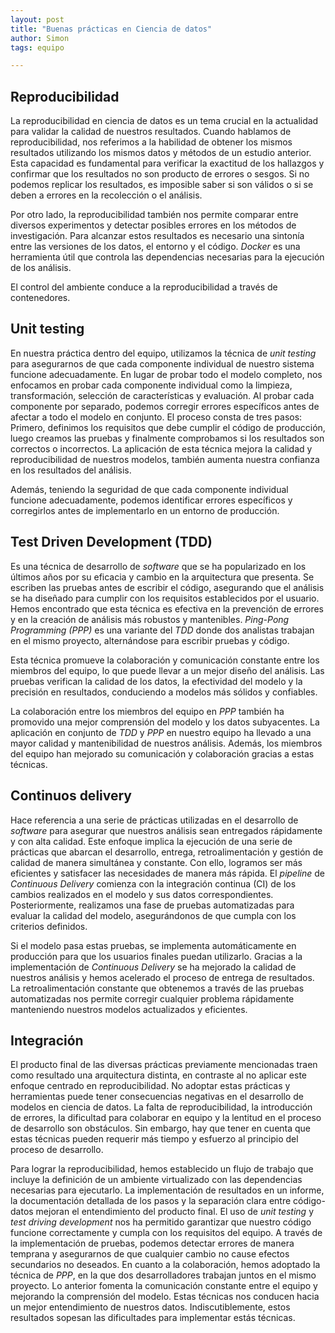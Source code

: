 ```yaml
---
layout: post
title: "Buenas prácticas en Ciencia de datos"
author: Simon
tags: equipo

---
```


## Reproducibilidad

La reproducibilidad en ciencia de datos es un tema crucial en la actualidad para validar la calidad de nuestros resultados.
Cuando hablamos de reproducibilidad, nos referimos a la habilidad de obtener los mismos resultados utilizando los mismos datos y métodos de un estudio anterior.
Esta capacidad es fundamental para verificar la exactitud de los hallazgos y confirmar que los resultados no son producto de errores o sesgos.
Si no podemos replicar los resultados, es imposible saber si son válidos o si se deben a errores en la recolección o el análisis.

Por otro lado, la reproducibilidad también nos permite comparar entre diversos experimentos y detectar posibles errores en los métodos de investigación.
Para alcanzar estos resultados es necesario una sintonía entre las versiones de los datos, el entorno y el código.
_Docker_ es una herramienta útil que controla las dependencias necesarias para la ejecución de los análisis.

El control del ambiente conduce a la reproducibilidad a través de contenedores.

## Unit testing

En nuestra práctica dentro del equipo, utilizamos la técnica de _unit testing_ para asegurarnos de que cada componente individual de nuestro sistema funcione adecuadamente.
En lugar de probar todo el modelo completo, nos enfocamos en probar cada componente individual como la limpieza, transformación, selección de características y evaluación.
Al probar cada componente por separado, podemos corregir errores específicos antes de afectar a todo el modelo en conjunto.
El proceso consta de tres pasos:
Primero, definimos los requisitos que debe cumplir el código de producción, luego creamos las pruebas y finalmente comprobamos si los resultados son correctos o incorrectos.
La aplicación de esta técnica mejora la calidad y reproducibilidad de nuestros modelos, también aumenta nuestra confianza en los resultados del análisis.

Además, teniendo la seguridad de que cada componente individual funcione adecuadamente, podemos identificar errores específicos y corregirlos antes de implementarlo en un entorno de producción.

## Test Driven Development (TDD)

Es una técnica de desarrollo de _software_ que se ha popularizado en los últimos años por su eficacia y cambio en la arquitectura que presenta.
Se escriben las pruebas antes de escribir el código, asegurando que el análisis se ha diseñado para cumplir con los requisitos establecidos por el usuario.
Hemos encontrado que esta técnica es efectiva en la prevención de errores y en la creación de análisis más robustos y mantenibles.
_Ping-Pong Programming (PPP)_ es una variante del _TDD_  donde dos analistas trabajan en el mismo proyecto, alternándose para escribir pruebas y código.

Esta técnica promueve la colaboración y comunicación constante entre los miembros del equipo, lo que puede llevar a un mejor diseño del análisis.
Las pruebas verifican la calidad de los datos, la efectividad del modelo y la precisión en resultados, conduciendo a modelos más sólidos y confiables.

La colaboración entre los miembros del equipo en _PPP_ también ha promovido una mejor comprensión del modelo y los datos subyacentes.
La aplicación en conjunto de _TDD_ y _PPP_ en nuestro equipo ha llevado a una mayor calidad y mantenibilidad de nuestros análisis.
Además, los miembros del equipo han mejorado su comunicación y colaboración gracias a estas técnicas.

## Continuos delivery

Hace referencia a una serie de prácticas utilizadas en el desarrollo de _software_ para asegurar que nuestros análisis sean entregados rápidamente y con alta calidad.
Este enfoque implica la ejecución de una serie de prácticas que abarcan el desarrollo, entrega, retroalimentación y gestión de calidad de manera simultánea y constante.
Con ello, logramos ser más eficientes y satisfacer las necesidades de manera más rápida.
El _pipeline_ de _Continuous Delivery_ comienza con la integración continua (CI) de los cambios realizados en el modelo y sus datos correspondientes.
Posteriormente, realizamos una fase de pruebas automatizadas para evaluar la calidad del modelo, asegurándonos de que cumpla con los criterios definidos.

Si el modelo pasa estas pruebas, se implementa automáticamente en producción para que los usuarios finales puedan utilizarlo.
Gracias a la implementación de _Continuous Delivery_ se ha mejorado la calidad de nuestros análisis y hemos acelerado el proceso de entrega de resultados.
La retroalimentación constante que obtenemos a través de las pruebas automatizadas nos permite corregir cualquier problema rápidamente manteniendo nuestros modelos actualizados y eficientes.

## Integración

El producto final de las diversas prácticas previamente mencionadas traen como resultado una arquitectura distinta, en contraste al no aplicar este enfoque centrado en reproducibilidad.
No adoptar estas prácticas y herramientas puede tener consecuencias negativas en el desarrollo de modelos en ciencia de datos.
La falta de reproducibilidad, la introducción de errores, la dificultad para colaborar en equipo y la lentitud en el proceso de desarrollo son obstáculos.
Sin embargo, hay que tener en cuenta que estas técnicas pueden requerir más tiempo y esfuerzo al principio del proceso de desarrollo.


Para lograr la reproducibilidad, hemos establecido un flujo de trabajo que incluye la definición de un ambiente virtualizado con las dependencias necesarias para ejecutarlo.
La implementación de resultados en un informe, la documentación detallada de los pasos y la separación clara entre código-datos mejoran el entendimiento del producto final.
El uso de _unit testing_ y _test driving development_ nos ha permitido garantizar que nuestro código funcione correctamente y cumpla con los requisitos del equipo.
A través de la implementación de pruebas, podemos detectar errores de manera temprana y asegurarnos de que cualquier cambio no cause efectos secundarios no deseados.
En cuanto a la colaboración, hemos adoptado la técnica de _PPP_, en la que dos desarrolladores trabajan juntos en el mismo proyecto.
Lo anterior fomenta la comunicación constante entre el equipo y mejorando la comprensión del modelo.
Estas técnicas nos conducen hacia un mejor entendimiento de nuestros datos.
Indiscutiblemente, estos resultados sopesan las dificultades para implementar estás técnicas.
